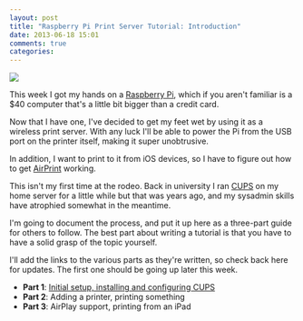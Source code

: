 ```yaml
---
layout: post
title: "Raspberry Pi Print Server Tutorial: Introduction"
date: 2013-06-18 15:01
comments: true
categories:
---
```


![](https://www.filepicker.io/api/file/yamss8ESueGV5JSsM7lv)

This week I got my hands on a [Raspberry Pi](http://raspberrypi.org), which if you aren't familiar is a $40 computer that's a little bit bigger than a credit card.

Now that I have one, I've decided to get my feet wet by using it as a wireless print server. With any luck I'll be able to power the Pi from the USB port on the printer itself, making it super unobtrusive.

In addition, I want to print to it from iOS devices, so I have to figure out how to get [AirPrint](http://support.apple.com/kb/ht4356) working.

This isn't my first time at the rodeo. Back in university I ran [CUPS](http://www.cups.org) on my home server for a little while but that was years ago, and my sysadmin skills have atrophied somewhat in the meantime.

I'm going to document the process, and put it up here as a three-part guide for others to follow. The best part about writing a tutorial is that you have to have a solid grasp of the topic yourself.

I'll add the links to the various parts as they're written, so check back here for updates. The first one should be going up later this week.

* __Part 1__: [Initial setup, installing and configuring CUPS](/raspberry-pi-print-server-tutorial-part-1)
* __Part 2__: Adding a printer, printing something
* __Part 3__: AirPlay support, printing from an iPad